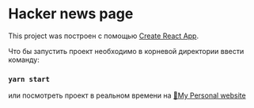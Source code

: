 # Hacker news page
This project was построен с помощью [Create React App](https://github.com/facebook/create-react-app).

Что бы запустить проект необходимо в корневой директории ввести команду:

### `yarn start`

или посмотреть проект в реальном времени на [🔗My Personal website](https://digidr0.github.io/avito-hacker-news)
